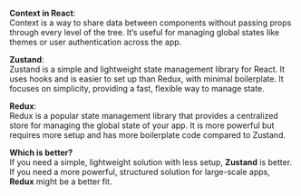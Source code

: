 **Context in React**:  
Context is a way to share data between components without passing props through every level of the tree. It’s useful for managing global states like themes or user authentication across the app.

**Zustand**:  
Zustand is a simple and lightweight state management library for React. It uses hooks and is easier to set up than Redux, with minimal boilerplate. It focuses on simplicity, providing a fast, flexible way to manage state.

**Redux**:  
Redux is a popular state management library that provides a centralized store for managing the global state of your app. It is more powerful but requires more setup and has more boilerplate code compared to Zustand.

**Which is better?**  
If you need a simple, lightweight solution with less setup, **Zustand** is better.  
If you need a more powerful, structured solution for large-scale apps, **Redux** might be a better fit.